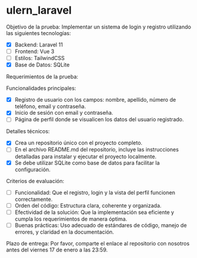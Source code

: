 # ulern_laravel

Objetivo de la prueba:
Implementar un sistema de login y registro utilizando las siguientes tecnologías:
- [x] Backend: Laravel 11
- [ ] Frontend: Vue 3
- [ ] Estilos: TailwindCSS
- [x] Base de Datos: SQLite

Requerimientos de la prueba:

Funcionalidades principales:
- [x] Registro de usuario con los campos: nombre, apellido, número de teléfono, email y contraseña.
- [x] Inicio de sesión con email y contraseña.
- [ ] Página de perfil donde se visualicen los datos del usuario registrado.

Detalles técnicos:
- [x] Crea un repositorio único con el proyecto completo.
- [ ] En el archivo README.md del repositorio, incluye las instrucciones detalladas para instalar y ejecutar el proyecto localmente.
- [x] Se debe utilizar SQLite como base de datos para facilitar la configuración.

Criterios de evaluación:
- [ ] Funcionalidad: Que el registro, login y la vista del perfil funcionen correctamente.
- [ ] Orden del código: Estructura clara, coherente y organizada.
- [ ] Efectividad de la solución: Que la implementación sea eficiente y cumpla los requerimientos de manera óptima.
- [ ] Buenas prácticas: Uso adecuado de estándares de código, manejo de errores, y claridad en la documentación.

Plazo de entrega:
Por favor, comparte el enlace al repositorio con nosotros antes del viernes 17 de enero a las 23:59.
